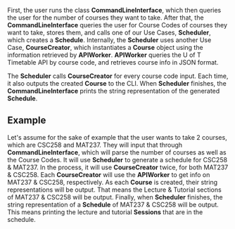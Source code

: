 First, the user runs the class **CommandLineInterface**, which then queries the user for the number of courses they want to take. After that, the **CommandLineInterface** queries the user for Course Codes of courses they want to take, stores them, and calls one of our Use Cases, **Scheduler**, which creates a **Schedule**. Internally, the **Scheduler** uses another Use Case, **CourseCreator**, which instantiates a **Course** object using the information retrieved by **APIWorker**. **APIWorker** queries the U of T Timetable API by course code, and retrieves course info in JSON format.

The **Scheduler** calls **CourseCreator** for every course code input. Each time, it also outputs the created **Course** to the CLI. When **Scheduler** finishes, the **CommandLineInterface** prints the string representation of the generated **Schedule**.

## Example

Let's assume for the sake of example that the user wants to take 2 courses, which are CSC258 and MAT237. They will input that through **CommandLineInterface**, which will parse the number of courses as well as the Course Codes. It will use **Scheduler** to generate a schedule for CSC258 & MAT237. In the process, it will use **CourseCreator** twice, for both MAT237 & CSC258. Each **CourseCreator** will use the **APIWorker** to get info on MAT237 & CSC258, respectively. As each **Course** is created, their string representations will be output. That means the Lecture & Tutorial sections of MAT237 & CSC258 will be output. Finally, when **Scheduler** finishes, the string representation of a **Schedule** of MAT237 & CSC258 will be output. This means printing the lecture and tutorial **Sessions** that are in the schedule. 